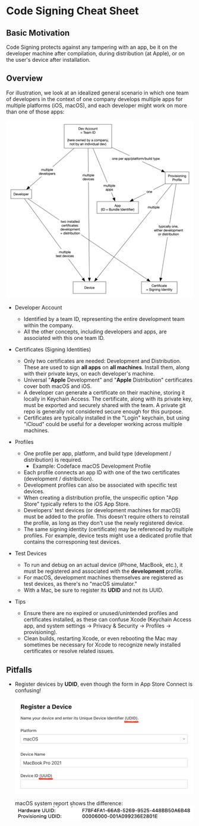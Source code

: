 # Code Signing Cheat Sheet

## Basic Motivation

Code Signing protects against any tampering with an app, be it on the developer machine after compilation, during distribution (at Apple), or on the user's device after installation.

## Overview

For illustration, we look at an idealized general scenario in which one team of developers in the context of one company develops multiple apps for multiple platforms (iOS, macOS), and each developer might work on more than one of those apps:

![](code-signing/Code_Signing_Fuckery.jpg)

* Developer Account
  * Identified by a team ID, representing the entire development team within the company.
  * All the other concepts, including developers and apps, are associated with this one team ID.

* Certificates (Signing Identities)
  * Only two certificates are needed: Development and Distribution. These are used to sign **all apps** on **all machines**. Install them, along with their private keys, on each developer's machine.
  * Universal "**Apple** Development" and "**Apple** Distribution" certificates cover both macOS and iOS.
  * A developer can generate a certificate on their machine, storing it locally in Keychain Access. The certificate, along with its private key, must be exported and securely shared with the team. A private git repo is generally not considered secure enough for this purpose.
  * Certificates are typically installed in the "Login" keychain, but using "iCloud" could be useful for a developer working across multiple machines.

* Profiles
  * One profile per app, platform, and build type (development / distribution) is required.
    * Example: Codeface macOS Development Profile
  * Each profile connects an app ID with one of the two certificates (development / distribution).
  * Development profiles can also be associated with specific test devices.
  * When creating a distribution profile, the unspecific option "App Store" typically refers to the iOS App Store.
  * Developers' test devices (or development machines for macOS) must be added to the profile. This doesn't require others to reinstall the profile, as long as they don't use the newly registered device.
  * The same signing identity (certificate) may be referenced by multiple profiles. For example, device tests might use a dedicated profile that contains the corresponing test devices.

* Test Devices
  * To run and debug on an actual device (iPhone, MacBook, etc.), it must be registered and associated with the **development** profile.
  * For macOS, development machines themselves are registered as test devices, as there's no "macOS simulator."
  * With a Mac, be sure to register its **UDID** and not its UUID.

* Tips
  * Ensure there are no expired or unused/unintended profiles and certificates installed, as these can confuse Xcode (Keychain Access app, and system settings -> Privacy & Security -> Profiles -> provisioning).
  * Clean builds, restarting Xcode, or even rebooting the Mac may sometimes be necessary for Xcode to recognize newly installed certificates or resolve related issues.


## Pitfalls

* Register devices by **UDID**, even though the form in App Store Connect is confusing!

    ![](code-signing/use-udid.png)

	macOS system report shows the difference:
	![](code-signing/uuid-vs-udid.png)
